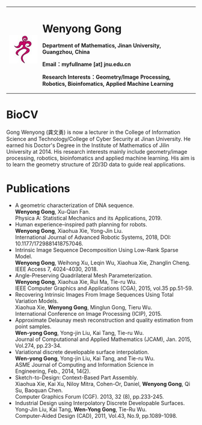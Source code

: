 <table border="0">
  <tr>
    <td width="15%">
      <img src="/caption.jpg" width="100%">      
    </td>
    <td width="70%">
      <h1>Wenyong Gong</h1>
      <p><b>Department of Mathematics, Jinan University, Guangzhou, China</b></p>
      <p><b>Email：myfullname [at] jnu.edu.cn</b></p>
      <p><b>Research Interests：Geometry/Image Processing, Robotics, Bioinfomatics, Applied Machine Learning</b></p>
    </td>
  </tr>
</table>

# BioCV
Gong Wenyong (龚文勇) is now a lecturer in the College of Information Science and Technology/College of 
Cyber Security at Jinan University. He earned his Doctor's Degree in the Institute of Mathematics of Jilin 
University at 2014. His research interests mainly include geometry/image processing, robotics, bioinfomatics 
and applied machine learning. His aim is to learn the geometry structure of 2D/3D data to guide real applications.
# Publications
+ A geometric characterization of DNA sequence.  
  **Wenyong Gong**, Xu-Qian Fan.   
  Physica A: Statistical Mechanics and its Applications, 2019.  
+ Human experience–inspired path planning for robots.  
  **Wenyong Gong**, Xiaohua Xie, Yong-Jin Liu.   
  International Journal of Advanced Robotic Systems, 2018, DOI: 10.1177/1729881418757046. 
+ Intrinsic Image Sequence Decomposition Using Low-Rank Sparse Model.  
  **Wenyong Gong**, Weihong Xu, Leqin Wu, Xiaohua Xie, Zhanglin Cheng.   
  IEEE Access 7, 4024-4030, 2018.
+ Angle-Preserving Quadrilateral Mesh Parameterization.  
  **Wenyong Gong**, Xiaohua Xie, Rui Ma, Tie-ru Wu.   
  IEEE Computer Graphics and Applications (CGA), 2015, vol.35 pp.51-59.
+ Recovering Intrinsic Images From Image Sequences Using Total Variation Models.  
  Xiaohua Xie, **Wenyong Gong**, Minglun Gong, Tieru Wu.   
  International Conference on Image Processing (ICIP), 2015.  
+ Approximate Delaunay mesh reconstruction and quality estimation from point samples.   
  **Wen-yong Gong**, Yong-jin Liu, Kai Tang, Tie-ru Wu.   
  Journal of Computational and Applied Mathematics (JCAM), Jan. 2015, Vol.274, pp.23-34.
+ Variational discrete developable surface interpolation.    
  **Wen-yong Gong**, Yong-jin Liu, Kai Tang, and Tie-ru Wu.   
  ASME Journal of Computing and Information Science in Engineering, Feb., 2014, 14(2).
+ Sketch-to-Design: Context-Based Part Assembly.    
  Xiaohua Xie, Kai Xu, Niloy Mitra, Cohen-Or, Daniel, **Wenyong Gong**, Qi Su, Baoquan Chen.   
  Computer Graphics Forum (CGF). 2013, 32 (8), pp.233-245.  
+ Industrial Design using Interpolatory Discrete Developable Surfaces.   
  Yong-Jin Liu, Kai Tang, **Wen-Yong Gong**, Tie-Ru Wu.   
  Computer-Aided Design (CAD), 2011, Vol.43, No.9, pp.1089-1098.


